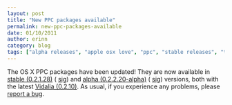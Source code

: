 ```yaml
---
layout: post
title: "New PPC packages available"
permalink: new-ppc-packages-available
date: 01/10/2011
author: erinn
category: blog
tags: ["alpha releases", "apple osx love", "ppc", "stable releases", "tor", "updated packages"]
---
```


The OS X PPC packages have been updated! They are now available in [stable (0.2.1.28)](https://www.torproject.org/dist/vidalia-bundles/vidalia-bundle-0.2.1.28-0.2.10-ppc.dmg) ( [sig](https://www.torproject.org/dist/vidalia-bundles/vidalia-bundle-0.2.1.28-0.2.10-ppc.dmg.asc)) and [alpha (0.2.2.20-alpha)](https://www.torproject.org/dist/vidalia-bundles/vidalia-bundle-0.2.2.20-alpha-0.2.10-ppc.dmg) ( [sig](https://www.torproject.org/dist/vidalia-bundles/vidalia-bundle-0.2.2.20-alpha-0.2.10-ppc.dmg.asc)) versions, both with the latest [Vidalia (0.2.10)](https://blog.torproject.org/blog/vidalia-0210-released). As usual, if you experience any problems, please [report a bug](https://trac.torproject.org/).

